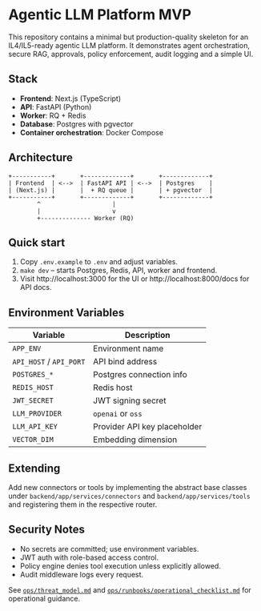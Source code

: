 # Agentic LLM Platform MVP

This repository contains a minimal but production-quality skeleton for an IL4/IL5-ready agentic LLM platform. It demonstrates agent orchestration, secure RAG, approvals, policy enforcement, audit logging and a simple UI.

## Stack
- **Frontend**: Next.js (TypeScript)
- **API**: FastAPI (Python)
- **Worker**: RQ + Redis
- **Database**: Postgres with pgvector
- **Container orchestration**: Docker Compose

## Architecture
```
+-----------+       +-------------+       +-------------+
| Frontend  | <-->  | FastAPI API | <-->  | Postgres    |
| (Next.js) |       |  + RQ queue |       | + pgvector  |
+-----------+       +-------------+       +-------------+
        ^                    |
        |                    v
        +-------------- Worker (RQ)
```

## Quick start
1. Copy `.env.example` to `.env` and adjust variables.
2. `make dev` – starts Postgres, Redis, API, worker and frontend.
3. Visit http://localhost:3000 for the UI or http://localhost:8000/docs for API docs.

## Environment Variables
| Variable | Description |
|----------|-------------|
| `APP_ENV` | Environment name |
| `API_HOST` / `API_PORT` | API bind address |
| `POSTGRES_*` | Postgres connection info |
| `REDIS_HOST` | Redis host |
| `JWT_SECRET` | JWT signing secret |
| `LLM_PROVIDER` | `openai` or `oss` |
| `LLM_API_KEY` | Provider API key placeholder |
| `VECTOR_DIM` | Embedding dimension |

## Extending
Add new connectors or tools by implementing the abstract base classes under `backend/app/services/connectors` and `backend/app/services/tools` and registering them in the respective router.

## Security Notes
- No secrets are committed; use environment variables.
- JWT auth with role-based access control.
- Policy engine denies tool execution unless explicitly allowed.
- Audit middleware logs every request.

See [`ops/threat_model.md`](ops/threat_model.md) and [`ops/runbooks/operational_checklist.md`](ops/runbooks/operational_checklist.md) for operational guidance.
